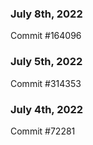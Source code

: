 ### July 8th, 2022

Commit #164096

### July 5th, 2022

Commit #314353


### July 4th, 2022

Commit #72281
